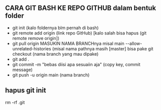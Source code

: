 ## CARA GIT BASH KE REPO GITHUB dalam bentuk folder
- git init (kalo foldernya blm pernah di bash)
- git remote add origin (link repo GitHub)  [kalo salah bisa hapus (git remote remove origin])
- git pull origin MASUKIN NAMA BRANCHnya misal main --allow-unrelated-histories (misal nama pathnya masih [master] bisa pake git checkout (nama branch yang mau dipake)
- git add .
- git commit -m "bebas diisi apa sesuaiin aja" (copy key, commit message)
- git push -u origin main (nama branch)


## hapus git init
rm -rf .git
